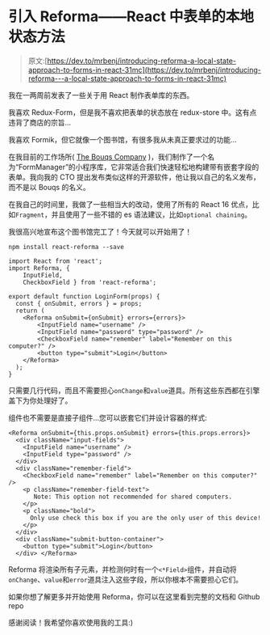# 引入 Reforma——React 中表单的本地状态方法

> 原文:[https://dev.to/mrbenj/introducing-reforma-a-local-state-approach-to-forms-in-react-31mc](https://dev.to/mrbenj/introducing-reforma---a-local-state-approach-to-forms-in-react-31mc)

我在一两周前发表了一些关于用 React 制作表单库的东西。

我喜欢 Redux-Form，但是我不喜欢把表单的状态放在 redux-store 中。这有点违背了商店的宗旨...

我喜欢 Formik，但它就像一个图书馆，有很多我从未真正要求过的功能...

在我目前的工作场所( [The Bouqs Company](https://www.bouqs.com) )，我们制作了一个名为“FormManager”的小程序库，它非常适合我们快速轻松地构建带有嵌套字段的表单。我向我的 CTO 提出发布类似这样的开源软件，他让我以自己的名义发布，而不是以 Bouqs 的名义。

在我自己的时间里，我做了一些相当大的改动，使用了所有的 React 16 优点，比如`Fragment`，并且使用了一些不错的 es 语法建议，比如`optional chaining`。

我很高兴地宣布这个图书馆完工了！今天就可以开始用了！

```
npm install react-reforma --save 
```

```
import React from 'react';
import Reforma, { 
    InputField,
    CheckboxField } from 'react-reforma';

export default function LoginForm(props) {
  const { onSubmit, errors } = props;
  return (
    <Reforma onSubmit={onSubmit} errors={errors}>
        <InputField name="username" />
        <InputField name="password" type="password" />
        <CheckboxField name="remember" label="Remember on this computer?" />
        <button type="submit">Login</button>
    </Reforma>
  );
} 
```

只需要几行代码，而且不需要担心`onChange`和`value`道具。所有这些东西都在引擎盖下为你处理好了。

组件也不需要是直接子组件...您可以嵌套它们并设计容器的样式:

```
<Reforma onSubmit={this.props.onSubmit} errors={this.props.errors}>
  <div className="input-fields">
    <InputField name="username" />
    <InputField type="password" />
  </div>
  <div className="remember-field">
    <CheckboxField name="remember" label="Remember on this computer?" />
    <p className="remember-field-text">
       Note: This option not recommended for shared computers.
    </p>
    <p className="bold">
      Only use check this box if you are the only user of this device!
    </p>
  </div>
  <div className="submit-button-container">
    <button type="submit">Login</button>
  </div> </Reforma> 
```

Reforma 将渲染所有子元素，并检测何时有一个`<*Field>`组件，并自动将`onChange`、`value`和`error`道具注入这些字段，所以你根本不需要担心它们。

如果你想了解更多并开始使用 Reforma，你可以在这里看到完整的文档和 Github repo

感谢阅读！我希望你喜欢使用我的工具:)